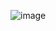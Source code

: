 ![image](https://user-images.githubusercontent.com/119515915/234827990-b83250d3-6ee5-4059-9b83-b758312cedbf.png)
